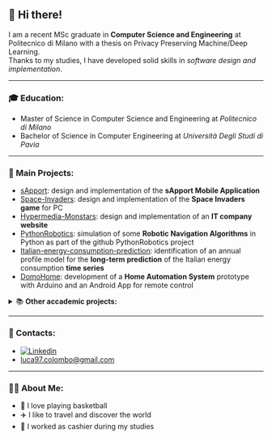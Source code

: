 ## 👋 Hi there!

I am a recent MSc graduate in **Computer Science and Engineering** at Politecnico di Milano with a thesis on Privacy Preserving Machine/Deep Learning.  
Thanks to my studies, I have developed solid skills in _software design and implementation_.

---
### 🎓 Education:
* Master of Science in Computer Science and Engineering at *Politecnico di Milano*
* Bachelor of Science in Computer Engineering at *Università Degli Studi di Pavia*
---
### 📌 Main Projects:
* [sApport](https://github.com/lucacolombo97/): design and implementation of the **sApport Mobile Application**
* [Space-Invaders](https://github.com/lucacolombo97/Space-Invaders): design and implementation of the **Space Invaders game** for PC
* [Hypermedia-Monstars](https://github.com/lucacolombo97/Hypermedia-Monstars): design and implementation of an **IT company website**
* [PythonRobotics](https://github.com/lucacolombo97/PythonRobotics): simulation of some **Robotic Navigation Algorithms** in Python as part of the github PythonRobotics project
* [Italian-energy-consumption-prediction](https://github.com/lucacolombo97/Italian-energy-consumption-prediction): identification of an annual profile model for the **long-term prediction** of the Italian energy consumption **time series**
* [DomoHome](https://github.com/lucacolombo97/DomoHome): development of a **Home Automation System** prototype with Arduino and an Android App for remote control

<details>
  <summary>📚 <b>Other accademic projects:</b></summary>
  <br>
  <ul>
    <li><a href="https://github.com/lucacolombo97/AN2DL">Artificial Neural Network and Deep Learning Project</li>
    <li><a href="https://github.com/lucacolombo97/ROS/">Robotics Project</a></li>
    <li><a href="https://github.com/lucacolombo97/IoT/">IoT Project</a></li>
  </ul>
</details>

---
### 📝 Contacts:
* [![Linkedin](https://camo.githubusercontent.com/6dc9828248fb64760c234f5b24c275a4912e9bb546c281d0c8e67cecb3381669/68747470733a2f2f696d672e736869656c64732e696f2f62616467652f2d4c696e6b6564496e2d626c75653f7374796c653d666c6174266c6f676f3d4c696e6b6564696e266c6f676f436f6c6f723d7768697465)](https://www.linkedin.com/in/luca-colombo-84a30a159/)
* luca97.colombo@gmail.com
---
### 🧒🏻 About Me:
* 🏀 I love playing basketball
* ✈️ I like to travel and discover the world
* 👔 I worked as cashier during my studies



